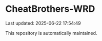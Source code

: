 # CheatBrothers-WRD

Last updated: 2025-06-22 17:54:49

This repository is automatically maintained.
